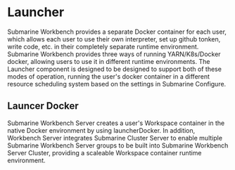 <!--
   Licensed to the Apache Software Foundation (ASF) under one or more
   contributor license agreements.  See the NOTICE file distributed with
   this work for additional information regarding copyright ownership.
   The ASF licenses this file to You under the Apache License, Version 2.0
   (the "License"); you may not use this file except in compliance with
   the License.  You may obtain a copy of the License at
   http://www.apache.org/licenses/LICENSE-2.0
   Unless required by applicable law or agreed to in writing, software
   distributed under the License is distributed on an "AS IS" BASIS,
   WITHOUT WARRANTIES OR CONDITIONS OF ANY KIND, either express or implied.
   See the License for the specific language governing permissions and
   limitations under the License.
-->
# Launcher

Submarine Workbench provides a separate Docker container for each user, which allows each user to use their own interpreter, set up github tonken, write code, etc. in their completely separate runtime environment.
Submarine Workbench provides three ways of running YARN/K8s/Docker docker, allowing users to use it in different runtime environments.
The Launcher component is designed to be designed to support both of these modes of operation, running the user's docker container in a different resource scheduling system based on the settings in Submarine Configure.


## Launcer Docker
Submarine Workbench Server creates a user's Workspace container in the native Docker environment by using launcherDocker. In addition, Workbench Server integrates Submarine Cluster Server to enable multiple Submarine Workbench Server groups to be built into Submarine Workbench Server Cluster, providing a scaleable Workspace container runtime environment.
